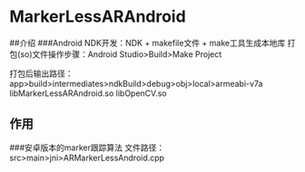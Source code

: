 # MarkerLessARAndroid

##介绍
###Android NDK开发：NDK + makefile文件 + make工具生成本地库
打包(so)文件操作步骤：Android Studio>Build>Make Project

打包后输出路径：app>build>intermediates>ndkBuild>debug>obj>local>armeabi-v7a
libMarkerLessARAndroid.so
libOpenCV.so

## 作用
###安卓版本的marker跟踪算法
文件路径：src>main>jni>ARMarkerLessAndroid.cpp
